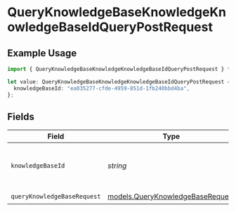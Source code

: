 # QueryKnowledgeBaseKnowledgeKnowledgeBaseIdQueryPostRequest

## Example Usage

```typescript
import { QueryKnowledgeBaseKnowledgeKnowledgeBaseIdQueryPostRequest } from "opperai/models/operations";

let value: QueryKnowledgeBaseKnowledgeKnowledgeBaseIdQueryPostRequest = {
  knowledgeBaseId: "ea035277-cfde-4959-851d-1fb240bbd4ba",
};
```

## Fields

| Field                                                                         | Type                                                                          | Required                                                                      | Description                                                                   |
| ----------------------------------------------------------------------------- | ----------------------------------------------------------------------------- | ----------------------------------------------------------------------------- | ----------------------------------------------------------------------------- |
| `knowledgeBaseId`                                                             | *string*                                                                      | :heavy_check_mark:                                                            | The id of the knowledge base to query                                         |
| `queryKnowledgeBaseRequest`                                                   | [models.QueryKnowledgeBaseRequest](../../models/queryknowledgebaserequest.md) | :heavy_check_mark:                                                            | N/A                                                                           |